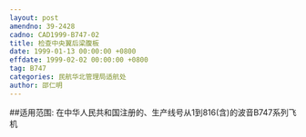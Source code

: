 ```yaml
---
layout: post
amendno: 39-2428
cadno: CAD1999-B747-02
title: 检查中央翼后梁腹板
date: 1999-01-13 00:00:00 +0800
effdate: 1999-02-02 00:00:00 +0800
tag: B747
categories: 民航华北管理局适航处
author: 邵仁明
---
```


##适用范围:
在中华人民共和国注册的、生产线号从1到816(含)的波音B747系列飞机

